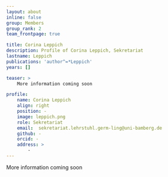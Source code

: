 ```yaml
---
layout: about
inline: false
group: Members
group_rank: 2
team_frontpage: true

title: Corina Leppich
description: Profile of Corina Leppich, Sekretariat
lastname: Leppich
publications: 'author^=*Leppich'
years: []

teaser: >
    More information coming soon

profile:
    name: Corina Leppich
    align: right
    position: -
    image: leppich.png
    role: Sekretariat
    email:  sekretariat.lehrstuhl.germ-ling@uni-bamberg.de
    github: -
    orcid: -
    address: >
    	-
---
```


More information coming soon